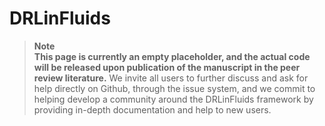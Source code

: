 # DRLinFluids

> **Note**  
> **This page is currently an empty placeholder, and the actual code will be released upon publication of the manuscript in the peer review literature.** We invite all users to further discuss and ask for help directly on Github, through the issue system, and we commit to helping develop a community around the DRLinFluids framework by providing in-depth documentation and help to new users.
